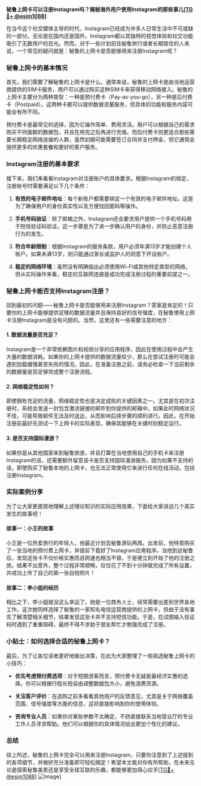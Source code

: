 **秘鲁上网卡可以注册Instagram吗？揭秘海外用户使用Instagram的那些事儿[[TG💪+ @esim1088](https://t.me/s/esim1088)]**

在当今这个社交媒体主导的时代，Instagram已经成为许多人日常生活中不可或缺的一部分。无论是在国内还是国外，Instagram都以其独特的视觉体验和社交功能吸引了无数用户的目光。然而，对于一些计划前往秘鲁旅行或者长期居住的人来说，一个常见的疑问就是：秘鲁的上网卡是否能够用来注册Instagram呢？

### 秘鲁上网卡的基本情况

首先，我们需要了解秘鲁的上网卡是什么。通常来说，秘鲁的上网卡是由当地运营商提供的SIM卡服务，用户可以通过购买这种SIM卡来获得移动网络接入。秘鲁的上网卡主要分为两种类型：一种是预付费卡（Pay-as-you-go），另一种是后付费卡（Postpaid）。这两种卡都可以提供数据流量服务，但具体的功能和服务内容可能会有所不同。

预付费卡是最常见的选择，因为它操作简单、费用灵活。用户可以根据自己的需求购买不同面额的数据包，并且在用完之后再进行充值。而后付费卡则更适合那些需要长期稳定网络连接的人群，虽然初期可能需要签订合同并支付押金，但它通常会提供更多的优惠套餐和更好的客户服务。

### Instagram注册的基本要求

接下来，我们来看看Instagram对注册账户的具体要求。根据Instagram的规定，注册账号时需要满足以下几个条件：

1. **有效的电子邮件地址**：每个新账户都需要绑定一个有效的电子邮件地址。这是为了确保用户的身份真实性以及方便找回密码等操作。
   
2. **手机号码验证**：除了邮箱之外，Instagram还会要求用户提供一个手机号码用于短信验证码验证。这一步骤是为了进一步确认用户的身份，并防止恶意注册行为的发生。

3. **符合年龄限制**：根据Instagram的服务条款，用户必须年满13岁才能创建个人账户。如果未满13岁，则只能通过家长或监护人的同意下开设账户。

4. **稳定的网络环境**：虽然没有明确指出必须使用Wi-Fi或其他特定类型的网络，但从实际操作来看，稳定的互联网连接是成功完成注册过程的重要前提之一。

### 秘鲁上网卡能否支持Instagram注册？

回到最初的问题——秘鲁上网卡是否能够用来注册Instagram？答案是肯定的！只要你的上网卡能够提供足够的数据流量并且保持良好的信号强度，在秘鲁使用上网卡注册Instagram是没有问题的。当然，这里还有一些需要注意的地方：

#### 1. 数据流量是否充足？
Instagram是一个非常依赖图片和视频分享的应用程序，因此在使用过程中会产生大量的数据消耗。如果你的上网卡提供的数据流量较少，那么在尝试注册时可能会遇到加载缓慢甚至失败的情况。因此，在准备注册之前，请务必检查一下当前剩余的数据量是否足够完成整个注册流程。

#### 2. 网络稳定性如何？
即使拥有充足的流量，网络稳定性也是决定成败的关键因素之一。尤其是在初次注册时，系统会发送一封包含激活链接的邮件到你提供的邮箱中。如果此时网络状况不佳，可能导致邮件无法及时送达，从而影响后续步骤的顺利进行。因此，在开始注册前最好先测试一下上网卡的实际表现，确保其能够在关键时刻稳定运行。

#### 3. 是否支持国际漫游？
如果你是从其他国家来到秘鲁旅游，并且打算在当地使用自己的手机卡来注册Instagram的话，还需要额外留意该卡是否支持国际漫游服务。因为如果不支持的话，即使购买了秘鲁本地的上网卡，也无法正常使用它来进行任何在线活动，包括注册Instagram。

### 实际案例分享

为了让大家更直观地理解上述理论知识的实际应用效果，下面给大家讲述几个真实发生的故事吧！

#### 故事一：小王的故事
小王是一位热爱旅行的年轻人，他最近计划去秘鲁游玩两周。出发前，他特意购买了一张当地的预付费上网卡，并提前下载好了Instagram应用程序。当他到达秘鲁后，发现这张卡不仅价格实惠而且网速也相当不错，于是便立刻开始了他的注册之旅。结果不出意外，整个过程非常顺畅，仅仅花了不到十分钟就完成了所有设置，并成功上传了自己的第一张自拍照片！

#### 故事二：李小姐的经历
相比之下，李小姐就没这么幸运了。她是一位商务人士，经常需要出差到世界各地工作。这次她同样选择了秘鲁的一家知名电信运营商提供的上网卡，但由于没有事先了解清楚相关细节，结果发现这张卡并不支持短信功能。于是，在试图输入验证码时遇到了重重阻碍，最终不得不求助于朋友帮忙才勉强完成了注册。

### 小贴士：如何选择合适的秘鲁上网卡？

最后，为了让各位读者更好地做出决策，在此为大家整理了一些挑选秘鲁上网卡的小技巧：

- **优先考虑预付费选项**：对于短期游客而言，预付费卡无疑是最经济实惠的选择。你可以根据行程长短自由调整数据包大小，避免浪费资源。
  
- **关注客户评价**：在选购之前多看看其他用户的反馈意见，尤其是关于网络覆盖范围、信号强度等方面的信息，这将直接影响到你的使用体验。
  
- **咨询专业人员**：如果你对某些参数不太确定，不妨直接联系当地营业厅的专业工作人员寻求帮助。他们可以根据你的具体情况给出更加个性化的建议。

### 总结

综上所述，秘鲁的上网卡完全可以用来注册Instagram，只要你注意到了上述提到的各项细节，并做好充分准备即可轻松搞定！希望本文能对你有所帮助，在未来无论是探索秘鲁美景还是享受全球互联的乐趣，都能够更加得心应手[[TG💪+ @esim1088](https://t.me/s/esim1088)] ![Image](https://i.postimg.cc/4NQfJmqS/Snipaste-2025-05-13-00-14-12.png)]